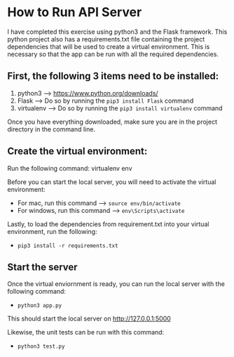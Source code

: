 # How to Run API Server

I have completed this exercise using python3 and the Flask framework. This python project also has a requirements.txt file containing the project dependencies that will be used to create a virtual environment. This is necessary so that the app can be run with all the required dependencies. 

## First, the following 3 items need to be installed:

1. python3 --> https://www.python.org/downloads/
2. Flask --> Do so by running the `pip3 install Flask` command
3. virtualenv --> Do so by running the `pip3 install virtualenv` command

Once you have everything downloaded, make sure you are in the project directory in the command line.

## Create the virtual environment:
Run the following command:
  virtualenv env

Before you can start the local server, you will need to activate the virtual environment:
  - For mac, run this command --> `source env/bin/activate`
  - For windows, run this command --> `env\Scripts\activate`

Lastly, to load the dependencies from requirement.txt into your virtual environment, run the following:
  - `pip3 install -r requirements.txt`

## Start the server
Once the virtual enviornment is ready, you can run the local server with the following command: 
  - `python3 app.py`

This should start the local server on http://127.0.0.1:5000

Likewise, the unit tests can be run with this command:
  - `python3 test.py`